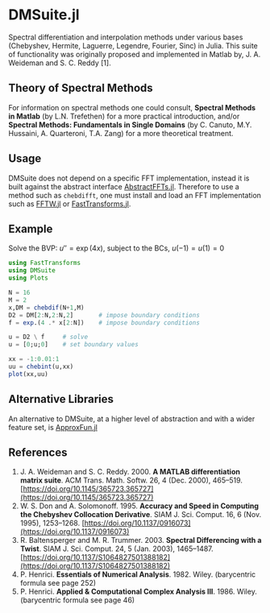 # DMSuite.jl

Spectral differentiation and interpolation methods under various bases (Chebyshev, Hermite, Laguerre, Legendre, Fourier, Sinc) in Julia. This suite of functionality was originally proposed and implemented in Matlab by, J. A. Weideman and S. C. Reddy [1].

## Theory of Spectral Methods

For information on spectral methods one could consult, __Spectral Methods in Matlab__ (by L.N. Trefethen) for a more practical introduction, and/or __Spectral Methods: Fundamentals in Single Domains__ (by C. Canuto, M.Y. Hussaini, A. Quarteroni, T.A. Zang) for a more theoretical treatment.

## Usage

DMSuite does not depend on a specific FFT implementation, instead it is built against the abstract interface [AbstractFFTs.jl](https://github.com/JuliaMath/AbstractFFTs.jl). Therefore to use a method such as `chebdifft`, one must install and load an FFT implementation such as [FFTW.jl](https://github.com/JuliaMath/FFTW.jl) or [FastTransforms.jl](https://github.com/JuliaApproximation/FastTransforms.jl).

## Example

Solve the BVP: $u'' = \exp(4x)$, subject to the BCs,  $u(-1)=u(1)=0$
```julia
using FastTransforms
using DMSuite
using Plots

N = 16
M = 2
x,DM = chebdif(N+1,M)
D2 = DM[2:N,2:N,2]       # impose boundary conditions
f = exp.(4 .* x[2:N])    # impose boundary conditions

u = D2 \ f     # solve
u = [0;u;0]    # set boundary values

xx = -1:0.01:1
uu = chebint(u,xx)
plot(xx,uu)
```

## Alternative Libraries

An alternative to DMSuite, at a higher level of abstraction and with a wider feature set, is [ApproxFun.jl](https://juliaapproximation.github.io/ApproxFun.jl/latest/)

## References

1. J. A. Weideman and S. C. Reddy. 2000. __A MATLAB differentiation matrix suite__. ACM Trans. Math. Softw. 26, 4 (Dec. 2000), 465–519. [https://doi.org/10.1145/365723.365727](https://doi.org/10.1145/365723.365727)
1. W. S. Don and A. Solomonoff. 1995. __Accuracy and Speed in Computing the Chebyshev Collocation Derivative__. SIAM J. Sci. Comput. 16, 6 (Nov. 1995), 1253–1268. [https://doi.org/10.1137/0916073](https://doi.org/10.1137/0916073)
1. R. Baltensperger and M. R. Trummer. 2003. __Spectral Differencing with a Twist__. SIAM J. Sci. Comput. 24, 5 (Jan. 2003), 1465–1487. [https://doi.org/10.1137/S1064827501388182](https://doi.org/10.1137/S1064827501388182)
1. P. Henrici. __Essentials of Numerical Analysis__. 1982. Wiley. (barycentric formula see page 252)
1. P. Henrici. __Applied & Computational Complex Analysis III__. 1986. Wiley. (barycentric formula see page 46)
